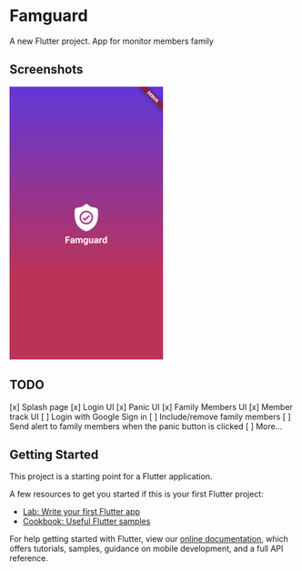 # Famguard

A new Flutter project. App for monitor members family

## Screenshots

<img src="/screenshots/1.png" width="270" height="480">

## TODO
[x] Splash page
[x] Login UI
[x] Panic UI
[x] Family Members UI
[x] Member track UI
[ ] Login with Google Sign in
[ ] Include/remove family members
[ ] Send alert to family members when the panic button is clicked
[ ] More...


## Getting Started

This project is a starting point for a Flutter application.

A few resources to get you started if this is your first Flutter project:

- [Lab: Write your first Flutter app](https://flutter.io/docs/get-started/codelab)
- [Cookbook: Useful Flutter samples](https://flutter.io/docs/cookbook)

For help getting started with Flutter, view our 
[online documentation](https://flutter.io/docs), which offers tutorials, 
samples, guidance on mobile development, and a full API reference.
